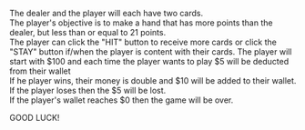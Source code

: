 The dealer and the player will each have two cards. <br>
The player's objective is to make a hand that has more points than the dealer, but less than or equal to 21 points. <br>
The player can click the "HIT" button to receive more cards or click the "STAY" button if/when the player is content with their cards.
The player will start with $100 and each time the player wants to play $5 will be deducted from their wallet <br>
If he player wins, their money is double and $10 will be added to their wallet. If the player loses then the $5 will be lost. <br>
If the player's wallet reaches $0 then the game will be over. <br>

GOOD LUCK! <br>
